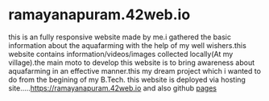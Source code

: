 # ramayanapuram.42web.io
this is an fully responsive website made by me.i gathered the basic information about the aquafarming with the help of my well wishers.this website contains information/videos/images collected locally(At my village).the main moto to develop this website is to bring awareness about aquafarming in an effective manner.this my dream  project which i wanted to do from the begining of my B.Tech.
this website is deployed via hosting site.....https://ramayanapuram.42web.io and also github [pages](https://pmutyalu.github.io/ramayanapuram.42web.io/)
